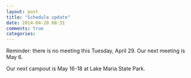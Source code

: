 ```yaml
---
layout: post
title: "Schedule update"
date: 2014-04-28 08:31
comments: true
categories: 
---
```

Reminder: there is no meeting this Tuesday, April 29. Our next meeting is May 6.

Our next campout is May 16-18 at Lake Maria State Park.